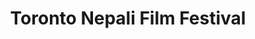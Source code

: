 ---
title: "Toronto Nepali Film Festival"
featured_image: 'images/toronto-skyline.jpeg'
description: "The 9th Toronto Film Festival"
---